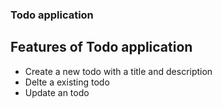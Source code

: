 ### Todo application

## Features of Todo application 

- Create a new todo with a title and description
- Delte a existing todo
- Update an todo
